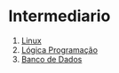 # Intermediario

1. [Linux](./linux/linux.md)
2. [Lógica Programação](./logica_programacao/logica_programacao.md)
3. [Banco de Dados](./banco_dados/banco_dados.md)
